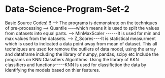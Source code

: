 # Data-Science-Program-Set-2
Basic Source Codes!!!!
--> The programs is demonstrate on the techniques of pre-processing
--> Quantile ----which means it is used to spilt the values from datasets into equal parts.
--> MinMaxScaler ------It is used for min and max values from the datasets.
--> Z_Scores----It is statistical measurment which is used to indicated a data point away from mean of dataset.
This all techniques are used for remove the outliers of data model, using the array and dataframe including the library of numpy, pandas, scipy etc
Include the programs on KNN Classifiers Algorithms:
Using the library of KKN classifiers and functions-----KNN Is used for classifiction the data by identifying the models based on thier features.
